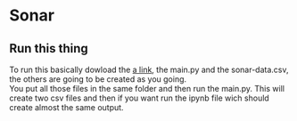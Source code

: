 # Sonar
## Run this thing
To run this basically dowload the [a link](https://github.com/David-Bellon/Sonar/blob/main/pre.py), the main.py and the sonar-data.csv, the others are going to be created as you going.  
You put all those files in the same folder and then run the main.py. This will create two csv files and then if you want run the ipynb file wich should create almost the same output.
